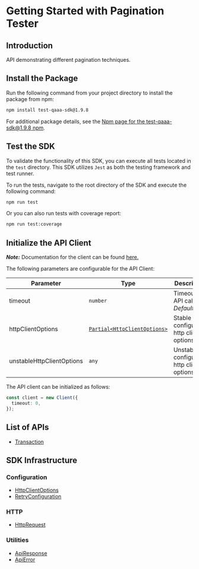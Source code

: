 
# Getting Started with Pagination Tester

## Introduction

API demonstrating different pagination techniques.

## Install the Package

Run the following command from your project directory to install the package from npm:

```bash
npm install test-qaaa-sdk@1.9.8
```

For additional package details, see the [Npm page for the test-qaaa-sdk@1.9.8 npm](https://www.npmjs.com/package/test-qaaa-sdk/v/1.9.8).

## Test the SDK

To validate the functionality of this SDK, you can execute all tests located in the `test` directory. This SDK utilizes `Jest` as both the testing framework and test runner.

To run the tests, navigate to the root directory of the SDK and execute the following command:

```bash
npm run test
```

Or you can also run tests with coverage report:

```bash
npm run test:coverage
```

## Initialize the API Client

**_Note:_** Documentation for the client can be found [here.](https://www.github.com/tahaali2000/test-qaaa-js-sdk/tree/1.9.8/doc/client.md)

The following parameters are configurable for the API Client:

| Parameter | Type | Description |
|  --- | --- | --- |
| timeout | `number` | Timeout for API calls.<br>*Default*: `0` |
| httpClientOptions | [`Partial<HttpClientOptions>`](https://www.github.com/tahaali2000/test-qaaa-js-sdk/tree/1.9.8/doc/http-client-options.md) | Stable configurable http client options. |
| unstableHttpClientOptions | `any` | Unstable configurable http client options. |

The API client can be initialized as follows:

```ts
const client = new Client({
  timeout: 0,
});
```

## List of APIs

* [Transaction](https://www.github.com/tahaali2000/test-qaaa-js-sdk/tree/1.9.8/doc/controllers/transaction.md)

## SDK Infrastructure

### Configuration

* [HttpClientOptions](https://www.github.com/tahaali2000/test-qaaa-js-sdk/tree/1.9.8/doc/http-client-options.md)
* [RetryConfiguration](https://www.github.com/tahaali2000/test-qaaa-js-sdk/tree/1.9.8/doc/retry-configuration.md)

### HTTP

* [HttpRequest](https://www.github.com/tahaali2000/test-qaaa-js-sdk/tree/1.9.8/doc/http-request.md)

### Utilities

* [ApiResponse](https://www.github.com/tahaali2000/test-qaaa-js-sdk/tree/1.9.8/doc/api-response.md)
* [ApiError](https://www.github.com/tahaali2000/test-qaaa-js-sdk/tree/1.9.8/doc/api-error.md)

